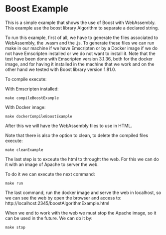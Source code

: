 # Boost Example

This is a simple example that shows the use of Boost with WebAssembly. This example use the boost library Algorithm to separate a declared string.

To run this example, first of all, we have to generate the files associated to WebAssembly, the .wasm and the .js. To generate these files we can run make in our machine if we have Emscripten or by a Docker image if we do not have Emscripten installed or we do not want to install it. Note that the test have been done with Emscripten version 3.1.36, both for the docker image, and for having it installed in the machine that we work and on the other hand we tested with Boost library version 1.81.0.

To compile execute:

With Emscripten installed:

```shell
make compileBoostExample
```

With Docker image:

```shell
make dockerCompileBoostExample
```

After this we will have the WebAssembly files to use in HTML.

Note that there is also the option to clean, to delete the compiled files execute:

```shell
make cleanExample
```

The last step is to exceute the html to throught the web. For this we can do it with an image of Apache to server the web.

To do it we can execute the next command:

```shell
make run
```

The last command, run the docker image and serve the web in localhost, so we can see the web by open the browser and access to:
http://localhost:2345/boostAlgorithmExample.html

When we end to work with the web we must stop the Apache image, so it can be used in the future. We can do it by:

```shell
make stop
```